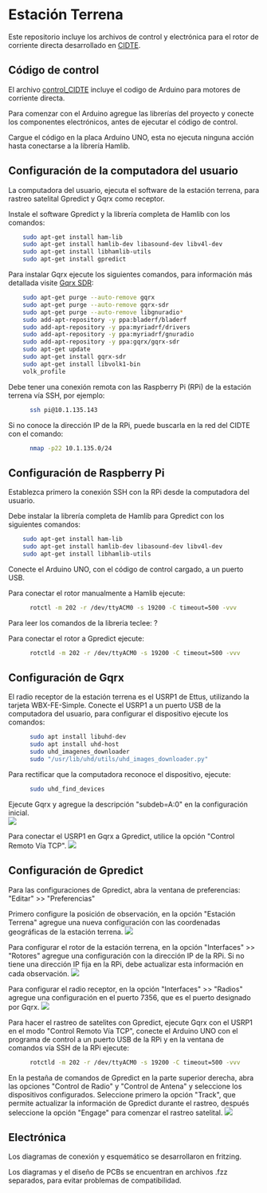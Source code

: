# Estación Terrena

Este repositorio incluye los archivos de control y electrónica para el rotor de corriente directa desarrollado en [CIDTE](http://cidte.uaz.edu.mx/web/).

## Código de control

El archivo [control_CIDTE](control_CIDTE) incluye el codigo de Arduino para motores de corriente directa.

Para comenzar con el Arduino agregue las librerías del proyecto y conecte los componentes electrónicos, antes de ejecutar el código de control.

Cargue el código en la placa Arduino UNO, esta no ejecuta ninguna acción hasta conectarse a la librería Hamlib. 

## Configuración de la computadora del usuario

La computadora del usuario, ejecuta el software de la estación terrena, para rastreo satelital Gpredict y Gqrx como receptor.

Instale el software Gpredict y la librería completa de Hamlib con los comandos:
```bash
    sudo apt-get install ham-lib
    sudo apt-get install hamlib-dev libasound-dev libv4l-dev
    sudo apt-get install libhamlib-utils
    sudo apt-get install gpredict
```
Para instalar Gqrx ejecute los siguientes comandos, para información más detallada visite [Gqrx SDR](http://gqrx.dk/download/install-ubuntu):
```bash
    sudo apt-get purge --auto-remove gqrx
    sudo apt-get purge --auto-remove gqrx-sdr
    sudo apt-get purge --auto-remove libgnuradio*
    sudo add-apt-repository -y ppa:bladerf/bladerf
    sudo add-apt-repository -y ppa:myriadrf/drivers
    sudo add-apt-repository -y ppa:myriadrf/gnuradio
    sudo add-apt-repository -y ppa:gqrx/gqrx-sdr
    sudo apt-get update
    sudo apt-get install gqrx-sdr
    sudo apt-get install libvolk1-bin
    volk_profile
```

Debe tener una conexión remota con las Raspberry Pi (RPi) de la estación terrena vía SSH, por ejemplo:
```bash
      ssh pi@10.1.135.143
```
Si no conoce la dirección IP de la RPi, puede buscarla en la red del CIDTE con el comando:
```bash
      nmap -p22 10.1.135.0/24
```

## Configuración de Raspberry Pi

Establezca primero la conexión SSH con la RPi desde la computadora del usuario.

Debe instalar la librería completa de Hamlib para Gpredict con los siguientes comandos:
```bash
    sudo apt-get install ham-lib
    sudo apt-get install hamlib-dev libasound-dev libv4l-dev
    sudo apt-get install libhamlib-utils
```

Conecte el Arduino UNO, con el código de control cargado, a un puerto USB.

Para conectar el rotor manualmente a Hamlib ejecute:
```bash
      rotctl -m 202 -r /dev/ttyACM0 -s 19200 -C timeout=500 -vvv
```
Para leer los comandos de la libreria teclee: ?

Para conectar el rotor a Gpredict ejecute:
```bash
      rotctld -m 202 -r /dev/ttyACM0 -s 19200 -C timeout=500 -vvv
```

## Configuración de Gqrx

El radio receptor de la estación terrena es el USRP1 de Ettus, utilizando la tarjeta WBX-FE-Simple.
Conecte el USRP1 a un puerto USB de la computadora del usuario, para configurar el dispositivo ejecute los comandos:
```bash
      sudo apt install libuhd-dev
      sudo apt install uhd-host
      sudo uhd_imagenes_downloader
      sudo "/usr/lib/uhd/utils/uhd_images_downloader.py"
```
Para rectificar que la computadora reconoce el dispositivo, ejecute:
```bash
      sudo uhd_find_devices
```
Ejecute Gqrx y agregue la descripción "subdeb=A:0" en la configuración inicial.  
![](Configuración/conf-gqrx1.jpg)

Para conectar el USRP1 en Gqrx a Gpredict, utilice la opción "Control Remoto Vía TCP".
![](Configuración/gqrx-tcp.png)

## Configuración de Gpredict

Para las configuraciones de Gpredict, abra la ventana de preferencias: "Editar" >> "Preferencias"

Primero configure la posición de observación, en la opción "Estación Terrena" agregue una nueva configuración con las coordenadas geográficas de la estación terrena.
![](Configuración/estacion-g.png)

Para configurar el rotor de la estación terrena, en la opción "Interfaces" >> "Rotores" agregue una configuración con la dirección IP de la RPi. Si no tiene una dirección IP fija en la RPi, debe actualizar esta información en cada observación.
![](Configuración/rotor-g.png)

Para configurar el radio receptor, en la opción "Interfaces" >> "Radios" agregue una configuración en el puerto 7356, que es el puerto designado por Gqrx. 
![](Configuración/radio-g.png)

Para hacer el rastreo de satelites con Gpredict, ejecute Gqrx con el USRP1 en el modo "Control Remoto Vía TCP", conecte el Arduino UNO con el programa de control a un puerto USB de la RPi y en la ventana de comandos vía SSH de la RPi ejecute:
```bash
      rotctld -m 202 -r /dev/ttyACM0 -s 19200 -C timeout=500 -vvv
```
En la pestaña de comandos de Gpredict en la parte superior derecha, abra las opciones "Control de Radio" y "Control de Antena" y seleccione los dispositivos configurados. Seleccione primero la opción "Track", que permite actualizar la información de Gpredict durante el rastreo, después seleccione la opción "Engage" para comenzar el rastreo satelital. 
![](Configuración/conexion-g.png)

## Electrónica

Los diagramas de conexión y esquemático se desarrollaron en fritzing.

Los diagramas y el diseño de PCBs se encuentran en archivos .fzz separados, para evitar problemas de compatibilidad.
